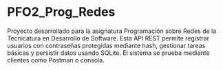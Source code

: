 # PFO2_Prog_Redes
Proyecto desarrollado para la asignatura Programación sobre Redes de la Tecnicatura en Desarrollo de Software.  Esta API REST permite registrar usuarios con contraseñas protegidas mediante hash, gestionar tareas básicas y persistir datos usando SQLite. El sistema se prueba mediante clientes como Postman o consola.
